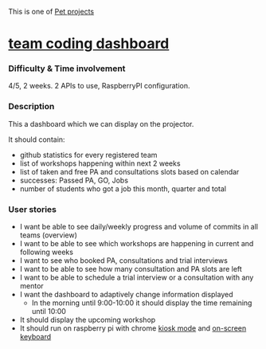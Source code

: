 This is one of [Pet projects](https://github.com/maciejjankowski/learn-to-code/wiki/Pet-projects)
# [team coding dashboard](https://github.com/maciejjankowski/team-coding-dashboard)


### Difficulty & Time involvement
4/5, 2 weeks. 2 APIs to use, RaspberryPI configuration. 
### Description
This a dashboard which we can display on the projector.

It should contain:
* github statistics for every registered team
* list of workshops happening within next 2 weeks
* list of taken and free PA and consultations slots based on calendar
* successes: Passed PA, GO, Jobs
* number of students who got a job this month, quarter and total

### User stories
* I want be able to see daily/weekly progress and volume of commits in all teams (overview)
* I want to be able to see which workshops are happening in current and following weeks 
* I want to see who booked PA, consultations and trial interviews
* I want to be able to see how many consultation and PA slots are left
* I want to be able to schedule a trial interview or a consultation with any mentor
* I want the dashboard to adaptively change information displayed
  * In the morning until 9:00-10:00 it should display the time remaining until 10:00
* It should display the upcoming workshop
* It should run on raspberry pi with chrome [kiosk mode](https://stackoverflow.com/questions/39068389/opening-chrome-browser-in-full-window-or-kiosk-mode-on-windows-7) and [on-screen keyboard](https://chrome.google.com/webstore/detail/google-input-tools/mclkkofklkfljcocdinagocijmpgbhab)
